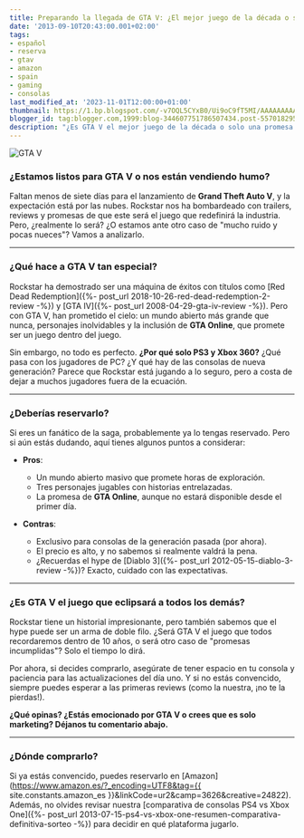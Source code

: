 ```yaml
---
title: Preparando la llegada de GTA V: ¿El mejor juego de la década o solo humo?
date: '2013-09-10T20:43:00.001+02:00'
tags:
- español
- reserva
- gtav
- amazon
- spain
- gaming
- consolas
last_modified_at: '2023-11-01T12:00:00+01:00'
thumbnail: https://1.bp.blogspot.com/-v7OQL5CYxB0/Ui9oC9fT5MI/AAAAAAAAAbE/Y8pjLAaBR88/s72-c/GTA-V-big%5B1%5D.jpg
blogger_id: tag:blogger.com,1999:blog-344607751786507434.post-5570182951849907927
description: "¿Es GTA V el mejor juego de la década o solo una promesa inflada? Descubre todo lo que necesitas saber antes de su lanzamiento."
---
```


![GTA V](https://1.bp.blogspot.com/-v7OQL5CYxB0/Ui9oC9fT5MI/AAAAAAAAAbE/Y8pjLAaBR88/s320/GTA-V-big%5B1%5D.jpg)

### ¿Estamos listos para GTA V o nos están vendiendo humo?

Faltan menos de siete días para el lanzamiento de **Grand Theft Auto V**, y la expectación está por las nubes. Rockstar nos ha bombardeado con trailers, reviews y promesas de que este será el juego que redefinirá la industria. Pero, ¿realmente lo será? ¿O estamos ante otro caso de "mucho ruido y pocas nueces"? Vamos a analizarlo.

---

### ¿Qué hace a GTA V tan especial?

Rockstar ha demostrado ser una máquina de éxitos con títulos como [Red Dead Redemption]({%- post_url 2018-10-26-red-dead-redemption-2-review -%}) y [GTA IV]({%- post_url 2008-04-29-gta-iv-review -%}). Pero con GTA V, han prometido el cielo: un mundo abierto más grande que nunca, personajes inolvidables y la inclusión de **GTA Online**, que promete ser un juego dentro del juego.

Sin embargo, no todo es perfecto. **¿Por qué solo PS3 y Xbox 360?** ¿Qué pasa con los jugadores de PC? ¿Y qué hay de las consolas de nueva generación? Parece que Rockstar está jugando a lo seguro, pero a costa de dejar a muchos jugadores fuera de la ecuación.

---

### ¿Deberías reservarlo?

Si eres un fanático de la saga, probablemente ya lo tengas reservado. Pero si aún estás dudando, aquí tienes algunos puntos a considerar:

- **Pros**:  
  - Un mundo abierto masivo que promete horas de exploración.  
  - Tres personajes jugables con historias entrelazadas.  
  - La promesa de **GTA Online**, aunque no estará disponible desde el primer día.

- **Contras**:  
  - Exclusivo para consolas de la generación pasada (por ahora).  
  - El precio es alto, y no sabemos si realmente valdrá la pena.  
  - ¿Recuerdas el hype de [Diablo 3]({%- post_url 2012-05-15-diablo-3-review -%})? Exacto, cuidado con las expectativas.

---

### ¿Es GTA V el juego que eclipsará a todos los demás?

Rockstar tiene un historial impresionante, pero también sabemos que el hype puede ser un arma de doble filo. ¿Será GTA V el juego que todos recordaremos dentro de 10 años, o será otro caso de "promesas incumplidas"? Solo el tiempo lo dirá.

Por ahora, si decides comprarlo, asegúrate de tener espacio en tu consola y paciencia para las actualizaciones del día uno. Y si no estás convencido, siempre puedes esperar a las primeras reviews (como la nuestra, ¡no te la pierdas!).

**¿Qué opinas? ¿Estás emocionado por GTA V o crees que es solo marketing? Déjanos tu comentario abajo.**

---

### ¿Dónde comprarlo?

Si ya estás convencido, puedes reservarlo en [Amazon](https://www.amazon.es/?_encoding=UTF8&tag={{ site.constants.amazon_es }}&linkCode=ur2&camp=3626&creative=24822). Además, no olvides revisar nuestra [comparativa de consolas PS4 vs Xbox One]({%- post_url 2013-07-15-ps4-vs-xbox-one-resumen-comparativa-definitiva-sorteo -%}) para decidir en qué plataforma jugarlo.
